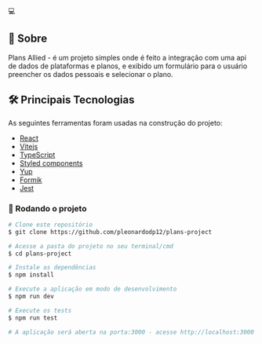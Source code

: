 💻
## 📄 Sobre

Plans Allied - é um projeto simples onde é feito a integração com uma api de dados de plataformas e planos, e exibido um formulário para o usuário preencher os dados pessoais e selecionar o plano.


## 🛠 Principais Tecnologias

As seguintes ferramentas foram usadas na construção do projeto:

- [React][reactjs]
- [Vitejs][vitejs]
- [TypeScript][typescript]
- [Styled components][styled-components]
- [Yup][yup]
- [Formik][formik]
- [Jest][jest]


### 🧭 Rodando o projeto

```bash
# Clone este repositório
$ git clone https://github.com/pleonardodp12/plans-project

# Acesse a pasta do projeto no seu terminal/cmd
$ cd plans-project

# Instale as dependências
$ npm install

# Execute a aplicação em modo de desenvolvimento
$ npm run dev

# Execute os tests
$ npm run test

# A aplicação será aberta na porta:3000 - acesse http://localhost:3000
```


[typescript]: https://www.typescriptlang.org/
[reactjs]: https://reactjs.org
[styled-components]: https://styled-components.com/docs/api
[yup]: https://github.com/jquense/yup
[formik]: https://formik.org/docs/overview
[vitejs]: https://vitejs.dev/
[jest]: https://jestjs.io/pt-BR/
